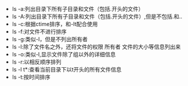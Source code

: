 - ls -a:列出目录下所有子目录和文件（包括.开头的文件）
- ls -A:列出目录下所有子目录和文件（包括.开头的文件）,但是不包括.和..
- ls -c:根据ctime排序，和-lt配合使用
- ls -f:对文件不进行排序
- ls -g:类似-l，但是不列出所有者
- ls -l:除了文件名之外，还将文件的权限 所有者 文件的大小等信息列出来
- ls -o:类似-l,显示文件除了组以外的详细信息
- ls -r:以相反顺序排列
- ls -l t*:查看当前目录下以t开头的所有文件信息
- ls -t:按时间排序
